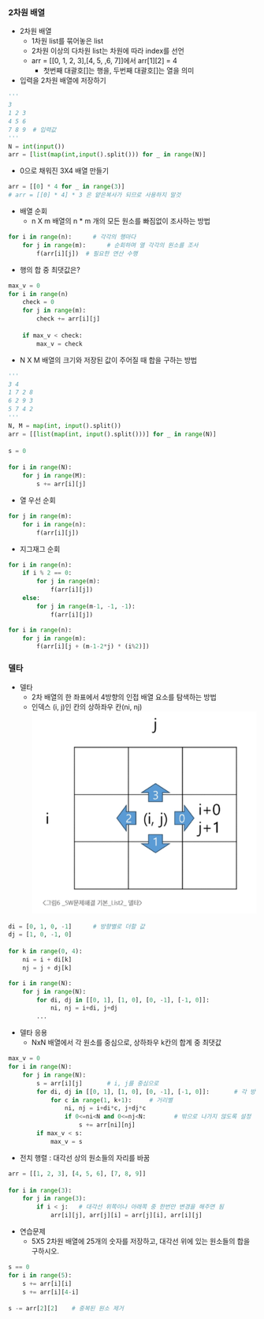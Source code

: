 ### 2차원 배열
- 2차원 배열
  - 1차원 list를 묶어놓은 list
  - 2차원 이상의 다차원 list는 차원에 따라 index를 선언
  - arr = [[0, 1, 2, 3],[4, 5, ,6, 7]]에서 arr[1][2] = 4
    - 첫번째 대괄호[]는 행을, 두번째 대괄호[]는 열을 의미
- 입력을 2차원 배열에 저장하기
```python
'''
3
1 2 3
4 5 6
7 8 9  # 입력값
'''
N = int(input())
arr = [list(map(int,input().split())) for _ in range(N)]
```
- 0으로 채워진 3X4 배열 만들기
```python
arr = [[0] * 4 for _ in range(3)]
# arr = [[0] * 4] * 3 은 얕은복사가 되므로 사용하지 말것
```
- 배열 순회
  - n X m 배열의 n * m 개의 모든 원소를 빠짐없이 조사하는 방법
```python
for i in range(n):      # 각각의 행마다
    for j in range(m):      # 순회하며 열 각각의 원소를 조사
        f(arr[i][j])  # 필요한 연산 수행
```
  - 행의 합 중 최댓값은?
```python
max_v = 0
for i in range(n)
    check = 0
    for j in range(m):
        check += arr[i][j]
    
    if max_v < check:
        max_v = check
```
  - N X M 배열의 크기와 저장된 값이 주어질 때 합을 구하는 방법
```python
'''
3 4
1 7 2 8
6 2 9 3
5 7 4 2
'''
N, M = map(int, input().split())
arr = [[list(map(int, input().split()))] for _ in range(N)]

s = 0

for i in range(N):
    for j in range(M):
        s += arr[i][j]
```
- 열 우선 순회
```python
for j in range(m):
    for i in range(n):
        f(arr[i][j])
```
- 지그재그 순회
```python
for i in range(n):
    if i % 2 == 0:
        for j in range(m):
            f(arr[i][j])
    else:
        for j in range(m-1, -1, -1):
            f(arr[i][j])
```
```python
for i in range(n):
    for j in range(m):
        f(arr[i][j + (m-1-2*j) * (i%2)])
```

### 델타
- 델타
  - 2차 배열의 한 좌표에서 4방향의 인접 배열 요소를 탐색하는 방법
  - 인덱스 (i, j)인 칸의 상하좌우 칸(ni, nj)
  ![델타](델타.png)
```python
di = [0, 1, 0, -1]      # 방향별로 더할 값
dj = [1, 0, -1, 0]

for k in range(0, 4):
    ni = i + di[k]
    nj = j + dj[k]
```
```python
for i in range(N):
    for j in range(N):
        for di, dj in [[0, 1], [1, 0], [0, -1], [-1, 0]]:
            ni, nj = i+di, j+dj
        ...
```
- 델타 응용
  - NxN 배열에서 각 원소를 중심으로, 상하좌우 k칸의 합계 중 최댓값
```python
max_v = 0
for i in range(N):
    for j in range(N):
        s = arr[i][j]       # i, j를 중심으로
        for di, dj in [[0, 1], [1, 0], [0, -1], [-1, 0]]:       # 각 방향
            for c in range(1, k+1):     # 거리별
                ni, nj = i+di*c, j+dj*c
                if 0<=ni<N and 0<=nj<N:        # 밖으로 나가지 않도록 설정
                    s += arr[ni][nj]
        if max_v < s:
            max_v = s
```
- 전치 행렬 : 대각선 상의 원소들의 자리를 바꿈
```python
arr = [[1, 2, 3], [4, 5, 6], [7, 8, 9]]

for i in range(3):
    for j in range(3):
        if i < j:   # 대각선 위쪽이나 아래쪽 중 한번만 변경을 해주면 됨
            arr[i][j], arr[j][i] = arr[j][i], arr[i][j]
```
- 연습문제
  - 5X5 2차원 배열에 25개의 숫자를 저장하고, 대각선 위에 있는 원소들의 합을 구하시오.
```python
s == 0
for i in range(5):
    s += arr[i][i]
    s += arr[i][4-i]

s -= arr[2][2]    # 중복된 원소 제거
```

